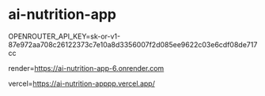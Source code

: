 # ai-nutrition-app

OPENROUTER_API_KEY=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

render=https://ai-nutrition-app-6.onrender.com

vercel=https://ai-nutrition-apppp.vercel.app/
